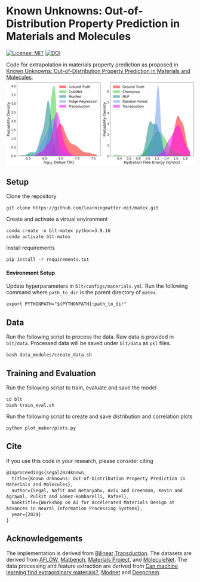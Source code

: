 # Known Unknowns: Out-of-Distribution Property Prediction in Materials and Molecules
[//]: # (Badges)
[![License: MIT](https://img.shields.io/badge/License-MIT-yellow.svg)](https://opensource.org/licenses/MIT)
[![DOI](https://zenodo.org/badge/DOI/10.5281/zenodo.14983641.svg)](https://doi.org/10.5281/zenodo.14983641)

Code for extrapolation in materials property prediction as proposed in [Known Unknowns: Out-of-Distribution Property Prediction in Materials and Molecules](https://openreview.net/pdf?id=HkfnueE7Ae).
![](motivation.png)


## Setup
Clone the repository
```
git clone https://github.com/learningmatter-mit/matex.git
```
Create and activate a virtual environment
```
conda create -n blt-matex python=3.9.16
conda activate blt-matex
```
Install requirements
```
pip install -r requirements.txt
```
#### Environment Setup
Update hyperparameters in `blt/configs/materials.yml`.
Run the following command where `path_to_dir` is the parent directory of `matex`.
```
export PYTHONPATH="${PYTHONPATH}:path_to_dir"
```


## Data
Run the following script to process the data. Raw data is provided in `blt/data`. Processed data will be saved under `blt/data` as `pkl` files.
```
bash data_modules/create_data.sh
```


## Training and Evaluation
Run the following script to train, evaluate and save the model
```
cd blt
bash train_eval.sh
```

Run the following script to create and save distribution and correlation plots
```
python plot_maker/plots.py
```


## Cite
If you use this code in your research, please consider citing
```
@inproceedings{segal2024known,
  title={Known Unknowns: Out-of-Distribution Property Prediction in Materials and Molecules},
  author={Segal, Nofit and Netanyahu, Aviv and Greenman, Kevin and Agrawal, Pulkit and Gómez-Bombarelli, Rafael},
  booktitle={Workshop on AI for Accelerated Materials Design at Advances in Neural Information Processing Systems},
  year={2024}
}
```


## Acknowledgements
The implementation is derived from [Bilinear Transduction](https://arxiv.org/abs/2304.14329).
The datasets are derived from [AFLOW](https://arxiv.org/abs/1308.5715), [Matbench](https://matbench.materialsproject.org), [Materials Project](www.materialsproject.org), and [MoleculeNet](https://moleculenet.org).
The data processing and feature extraction are derived from [Can machine learning find extraordinary materials?](https://github.com/Kaaiian/can_machine_learning_find_extraordinary_materials), [Modnet](https://github.com/ppdebreuck/modnet) and [Deepchem](https://github.com/deepchem/deepchem).
